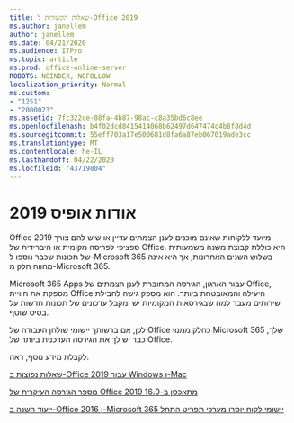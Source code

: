 ```yaml
---
title: שאלות הקשורות ל-Office 2019
ms.author: janellem
author: janellem
ms.date: 04/21/2020
ms.audience: ITPro
ms.topic: article
ms.prod: office-online-server
ROBOTS: NOINDEX, NOFOLLOW
localization_priority: Normal
ms.custom:
- "1251"
- "2000023"
ms.assetid: 7fc322ce-08fa-4b87-98ac-c8a35bd6c8ee
ms.openlocfilehash: b4f02dcd8415414068b62497d647474c4b8f8d4d
ms.sourcegitcommit: 55eff703a17e500681d8fa6a87eb067019ade3cc
ms.translationtype: MT
ms.contentlocale: he-IL
ms.lasthandoff: 04/22/2020
ms.locfileid: "43719804"
---
```

# <a name="about-office-2019"></a>אודות אופיס 2019

Office 2019 מיועד ללקוחות שאינם מוכנים לענן הצמתים עדיין או שיש להם צורך ספציפי לפריסה מקומית או היברידית של Office. היא כוללת קבוצת משנה משמעותית של תכונות שכבר נוספו ל-Microsoft 365 בשלוש השנים האחרונות, אך היא אינה מהווה חלק מ-Microsoft 365.
  
Microsoft 365 Apps עבור הארגון, הגירסה המחוברת לענן הצמתים של Office, מספקת את חוויית Office היעילה והמאובטחת ביותר. הוא מספק גישה לחבילת שירותים מעבר למה שבגירסאות המקומיות יש ומקבל עדכונים של תכונות חדשות על בסיס שוטף.
  
לכן, אם ברשותך יישומי שולחן העבודה של Office כחלק ממנוי Microsoft 365 שלך, כבר יש לך את הגירסה העדכנית ביותר של Office.
  
לקבלת מידע נוסף, ראה:
  
[שאלות נפוצות ב-Office 2019 עבור Windows ו-Mac](https://support.microsoft.com/help/4133312)
  
[מספר הגירסה העיקרית של Office 2019 מתאכסן ב-16.0](https://docs.microsoft.com/deployoffice/office2019/overview)
  
[ייעוד השנה ב-Office 2016 ו-Microsoft 365 יישומי לקוח יוסרו מערכי תפריט התחל](https://support.office.com/article/8fe5e052-76d2-49de-af30-2e84ed3da907?wt.mc_id=Alchemy_ClientDIA)
  